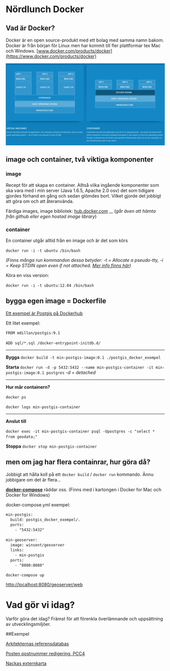 # Nördlunch Docker

## Vad är Docker?
Docker är en open source-produkt med ett bolag med samma namn bakom. Docker är från början för Linux men har kommit till fler plattformar tex Mac och Windows.
[www.docker.com/products/docker](https://www.docker.com/products/docker)

![Alt text](virtual_vs_docker.png?raw=true "Virtual Machines vs Containers")

## image och container, två viktiga komponenter

### image

Recept för att skapa en container. Alltså vilka ingående komponenter som ska vara med i min server (Java 1.6.5, Apache 2.0 osv) det som tidigare gjordes förhand en gång och sedan glömdes bort. Vilket gjorde det jobbigt att göra om och att återanvända.

Färdiga images, image bibliotek: [hub.docker.com](https://hub.docker.com) ,,, (*går även att hämta från github eller egen hostad image library*)

### container

En container utgår alltid från en image och är det som körs

`docker run -i -t ubuntu /bin/bash`

*(Finns många run kommandon dessa betyder: -t = Allocate a pseudo-tty, -i = Keep STDIN open even if not attached. [Mer info finns här](https://docs.docker.com/engine/reference/run/))*

Köra en viss version:

`docker run -i -t ubuntu:12.04 /bin/bash`



## bygga egen image = Dockerfile

[Ett exempel är Postgis på Dockerhub](https://hub.docker.com/r/mdillon/postgis/~/dockerfile/)

Ett litet exempel:

```
FROM mdillon/postgis:9.1

ADD sql/*.sql /docker-entrypoint-initdb.d/
```

---

**Bygga** `docker build -t min-postgis-image:0.1 ./postgis_docker_exempel`

**Starta** `docker run -d -p 5432:5432 --name min-postgis-container -it min-postgis-image:0.1 postgres` *-d = detached*

---

**Hur mår containern?** 

`docker ps`

`docker logs min-postgis-container`

---

**Anslut till**

`docker exec -it min-postgis-container psql -Upostgres -c "select * from geodata;"`

**Stoppa**
`docker stop min-postgis-container`

## men om jag har flera containrar, hur göra då?

Jobbigt att hålla koll på ett `docker build` / `docker run` kommando. Ännu jobbigare om det är flera...

[**docker-compose**](https://docs.docker.com/compose/gettingstarted/#/step-3-define-services) räddar oss. (Finns med i kartongen i Docker for Mac och Docker for Windows)

docker-compose.yml exempel:

```
min-postgis:
  build: postgis_docker_exempel/.
  ports:
    - "5432:5432"

min-geoserver:
  image: winsent/geoserver
  links:
    - min-postgis
  ports:
    - "8080:8080"
```

`docker-compose up`

[http://localhost:8080/geoserver/web](http://localhost:8080/geoserver/web)


# Vad gör vi idag?

Varför göra det idag? Främst för att förenkla överlämnande och uppsättning av utvecklingsmiljöer.


##Exempel

[Arkitekternas referensdatabas](https://github.com/sweco/6604323000-referensdatabas/tree/feature/elasticsearch/containers)

[Posten postnummer redigering, PCC4](https://github.com/sweco/6604639000-pcc4/tree/develop/database)

[Nackas externkarta](https://github.com/sweco/6602874000-externwebb_nacka/tree/master/containers)
